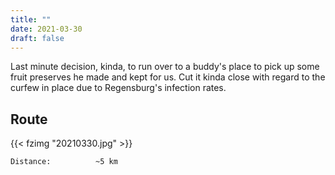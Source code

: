 ```yaml
---
title: ""
date: 2021-03-30
draft: false
---
```

Last minute decision, kinda, to run over to a buddy's place to pick up some fruit preserves he made and kept for us.  Cut it kinda close with regard to the curfew in place due to Regensburg's infection rates.

## Route

{{< fzimg "20210330.jpg" >}}  

```
Distance:          ~5 km
```
